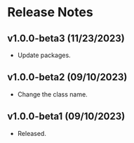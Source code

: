 # Release Notes

## v1.0.0-beta3 (11/23/2023)

* Update packages.

## v1.0.0-beta2 (09/10/2023)

* Change the class name.

## v1.0.0-beta1 (09/10/2023)

* Released.
